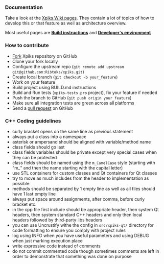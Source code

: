 ### Documentation

Take a look at the [Xpiks Wiki pages](https://github.com/Ribtoks/xpiks/wiki). They contain a lot of topics of how to develop this or that feature as well as architecture overview.

Most useful pages are **[Build instructions](https://github.com/ribtoks/xpiks/wiki/Build-instructions)** and **[Developer's environment](https://github.com/ribtoks/xpiks/wiki/Developer's-environment)**

### How to contribute
- [Fork](http://help.github.com/forking/) Xpiks repository on GitHub
- Clone your fork locally
- Configure the upstream repo (`git remote add upstream git@github.com:Ribtoks/xpiks.git`)
- Create local branch (`git checkout -b your_feature`)
- Work on your feature
- Build project using BUILD.md instructions
- Build and Run tests (`xpiks-tests.pro` project), fix your feature if needed
- Push the branch to GitHub (`git push origin your_feature`)
- Make sure all integration tests are green across all platforms
- Send a [pull request](https://help.github.com/articles/using-pull-requests) on GitHub

### C++ Coding guidelines

- curly bracket opens on the same line as previous statement
- always put a class into a namespace
- asterisk or ampersand should be aligned with variable/method name
- class fields should go last
- class fields variables should be private except very special cases when they can be protected
- class fields should be named using the `m_CamelCase` style (starting with "m_" and then the name starting with the capital letter)
- use STL containers for custom classes and Qt containers for Qt classes
- try to move as much includes from the header to implementation as possible
- methods should be separated by 1 empty line as well as all files should have 1 last empty line
- always put space around assignments, after comma, before curly bracket etc.
- in the cpp file first include should be appropriate header, then system Qt headers, then system standard C++ headers and only then local headers followed by third-party libs headers
- you can use Uncrustify withe the config in `src/xpiks-qt/` directory for code formatting to ensure you comply with project rules
- log using INFO when you have useful parameters and using DEBUG when just marking execution place
- write expressive code instead of comments
- do not commit commented code though sometimes comments are left in order to demonstrate that something was done on purpose
